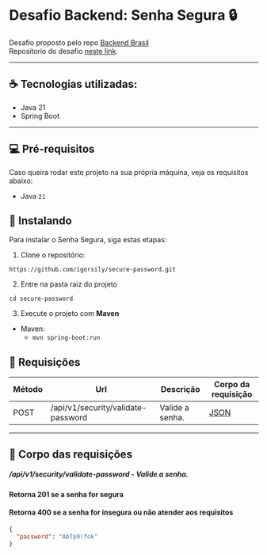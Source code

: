 # Desafio Backend: Senha Segura 🔒


Desafio proposto pelo repo [Backend Brasil](https://github.com/backend-br/desafios/tree/master) \
Repositorio do desafio [neste link](https://github.com/backend-br/desafios/blob/master/secure-password/PROBLEM.md).

---

## ☕ Tecnologias utilizadas:

- Java 21
- Spring Boot

---

## 💻 Pré-requisitos

Caso queira rodar este projeto na sua própria máquina, veja os requisitos abaixo:

- Java `21`

## 🚀 Instalando

Para instalar o Senha Segura, siga estas etapas:

1. Clone o repositório:
```
https://github.com/igorsily/secure-password.git
```

2. Entre na pasta raiz do projeto
```
cd secure-password
```

3. Execute o projeto com **Maven**
- Maven:
    - ```mvn spring-boot:run```


## 📨 Requisições

| Método | Url                                | Descrição       | Corpo da requisição   |
|--------|------------------------------------|-----------------|-----------------------|
| POST   | /api/v1/security/validate-password | Valide a senha. | [JSON](#validarsenha) |

---

## 📄 Corpo das requisições

##### <a name="validarsenha">/api/v1/security/validate-password - Valide a senha.</a>
#### Retorna 201 se a senha for segura
#### Retorna 400 se a senha for insegura ou não atender aos requisitos

```json 
{
  "password": "AbTp9!fok"
}
```
